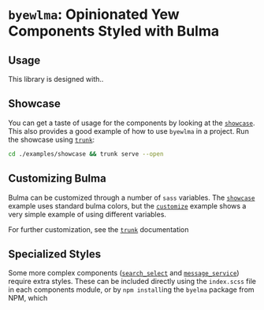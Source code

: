 # `byewlma`: Opinionated Yew Components Styled with Bulma

## Usage

This library is designed with..

<!-- TODO -->

## Showcase

You can get a taste of usage for the components by looking at the [`showcase`](./examples/showcase). This also provides a good example of how to use `byewlma` in a project. Run the showcase using [`trunk`](https://github.com/thedodd/trunk):

```bash
cd ./examples/showcase && trunk serve --open
```

## Customizing Bulma

Bulma can be customized through a number of `sass` variables. The [`showcase`](./examples/showcase) example uses standard bulma colors, but the [`customize`](./examples/customize) example shows a very simple example of using different variables.

For further customization, see the [`trunk`](https://github.com/thedodd/trunk) documentation

## Specialized Styles

Some more complex components ([`search_select`](./src/components/search_select/mod.rs) and [`message_service`](./src/components/message_service/mod.rs)) require extra styles. These can be included directly using the `index.scss` file in each components module, or by `npm install`ing the `byelma` package from NPM, which
